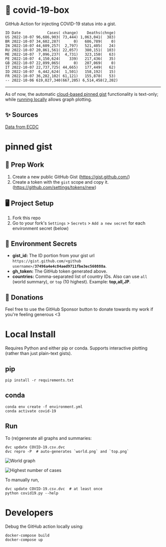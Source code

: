 # 🏥 covid-19-box

GitHub Action for injecting COVID-19 status into a gist.

```
ID Date            Cases( change)    Deaths(chnge)
US 2022-10-07 96,686,903( 73,444) 1,063,041(  383)
BR 2022-10-07 34,602,287(      0)   686,789(    0)
IN 2022-10-07 44,609,257(  2,797)   521,405(   24)
RU 2022-10-07 20,861,561( 22,057)   380,151(  103)
ME 2022-10-07  7,096,237(  4,731)   323,158(   63)
PE 2022-10-07  4,150,624(    339)   217,436(   35)
GB 2022-10-07 22,899,065(      0)   207,069(    0)
IT 2022-10-07 22,737,725( 44,665)   177,449(   62)
ID 2022-10-07  6,442,624(  1,501)   158,192(   15)
FR 2022-10-07 36,282,102( 61,121)   155,878(   53)
-- 2022-10-06 619,027,340(667,205) 6,514,458(2,202)
```

---

As of now, the automatic [cloud-based pinned gist](#pinned-gist) functionality is text-only;
while [running locally](#local-install) allows graph plotting.

## ✨ Sources

[Data from ECDC](https://www.ecdc.europa.eu/en/publications-data/download-todays-data-geographic-distribution-covid-19-cases-worldwide)

# pinned gist

## 🎒 Prep Work
1. Create a new public GitHub Gist (https://gist.github.com/)
1. Create a token with the `gist` scope and copy it. (https://github.com/settings/tokens/new)

## 🖥 Project Setup
1. Fork this repo
1. Go to your fork's `Settings` > `Secrets` > `Add a new secret` for each environment secret (below)

## 🤫 Environment Secrets
- **gist_id:** The ID portion from your gist url `https://gist.github.com/<github username>/`**`37496a4e4c84aed9711fbe3ec560888a`**.
- **gh_token:** The GitHub token generated above.
- **countries:** Comma-separated list of country IDs. Also can use `all` (world summary), or `top` (10 highest). Example: **top,all,JP**.

## 💸 Donations

Feel free to use the GitHub Sponsor button to donate towards my work if you're feeling generous <3

# Local Install

Requires Python and either pip or conda. Supports interactive plotting (rather than just plain-text gists).

## pip

```
pip install -r requirements.txt
```

## conda

```
conda env create -f environment.yml
conda activate covid-19
```

## Run

To (re)generate all graphs and summaries:

```
dvc update COVID-19.csv.dvc
dvc repro -P  # auto-generates `world.png` and `top.png`
```

![World graph](world.png)

![Highest number of cases](top.png)

To manually run,

```
dvc update COVID-19.csv.dvc  # at least once
python covid19.py --help
```

# Developers

Debug the GitHub action locally using:

```
docker-compose build
docker-compose up
```
